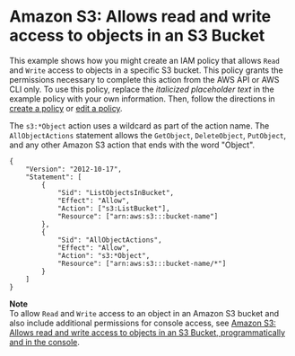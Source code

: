 # Amazon S3: Allows read and write access to objects in an S3 Bucket<a name="reference_policies_examples_s3_rw-bucket"></a>

This example shows how you might create an IAM policy that allows `Read` and `Write` access to objects in a specific S3 bucket\. This policy grants the permissions necessary to complete this action from the AWS API or AWS CLI only\. To use this policy, replace the *italicized placeholder text* in the example policy with your own information\. Then, follow the directions in [create a policy](access_policies_create.md) or [edit a policy](access_policies_manage-edit.md)\.

The `s3:*Object` action uses a wildcard as part of the action name\. The `AllObjectActions` statement allows the `GetObject`, `DeleteObject`, `PutObject`, and any other Amazon S3 action that ends with the word "Object"\.

```
{
    "Version": "2012-10-17",
    "Statement": [
        {
            "Sid": "ListObjectsInBucket",
            "Effect": "Allow",
            "Action": ["s3:ListBucket"],
            "Resource": ["arn:aws:s3:::bucket-name"]
        },
        {
            "Sid": "AllObjectActions",
            "Effect": "Allow",
            "Action": "s3:*Object",
            "Resource": ["arn:aws:s3:::bucket-name/*"]
        }
    ]
}
```

**Note**  
To allow `Read` and `Write` access to an object in an Amazon S3 bucket and also include additional permissions for console access, see [Amazon S3: Allows read and write access to objects in an S3 Bucket, programmatically and in the console](reference_policies_examples_s3_rw-bucket-console.md)\.